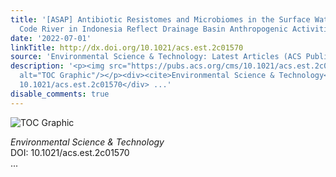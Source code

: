 ```yaml
---
title: '[ASAP] Antibiotic Resistomes and Microbiomes in the Surface Water along the
  Code River in Indonesia Reflect Drainage Basin Anthropogenic Activities'
date: '2022-07-01'
linkTitle: http://dx.doi.org/10.1021/acs.est.2c01570
source: 'Environmental Science & Technology: Latest Articles (ACS Publications)'
description: '<p><img src="https://pubs.acs.org/cms/10.1021/acs.est.2c01570/asset/images/medium/es2c01570_0008.gif"
  alt="TOC Graphic"/></p><div><cite>Environmental Science & Technology</cite></div><div>DOI:
  10.1021/acs.est.2c01570</div> ...'
disable_comments: true
---
```

<p><img src="https://pubs.acs.org/cms/10.1021/acs.est.2c01570/asset/images/medium/es2c01570_0008.gif" alt="TOC Graphic"/></p><div><cite>Environmental Science & Technology</cite></div><div>DOI: 10.1021/acs.est.2c01570</div> ...